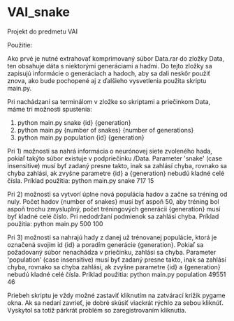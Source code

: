 # VAI_snake
Projekt do predmetu VAI

Použitie:

Ako prvé je nutné extrahovať komprimovaný súbor Data.rar do zložky Data, ten obsahuje dáta s niektorými generáciami a hadmi. Do tejto zložky sa zapisujú informácie o generáciach a hadoch, aby sa dali neskôr použiť znova, ako bude pochopené aj z ďalšieho vysvetlenia použita skriptu main.py.

Pri nachádzaní sa terminálom v zložke so skriptami a priečinkom Data, máme tri možnosti spustenia:

1) python main.py snake {id} {generation}
2) python main.py {number of snakes} {number of generations}
3) python main.py population {id} {generation}

Pri 1) možnosti sa nahrá informácia o neurónovej siete zvoleného hada, pokiaľ takýto súbor existuje v podpriečinku /Data. Parameter 'snake' (case insensitive) musí byť zadaný presne takto, inak sa zahlásí chyba, rovnako sa chyba zahlási, ak zvyšne parametre {id} a {generation} nebudú kladné celé čísla. Príklad použitia:
python main.py snake 717 15

Pri 2) možnosti sa vytvorí úplne nová populácia hadov a začne sa tréning od nuly. Počet hadov {number of snakes} musí byť aspoň 50, aby tréning bol aspoň trochu zmysluplný, počet tréningových generácii {generation} musí byť kladné celé číslo. Pri nedodržaní podmienok sa zahlási chyba. Príklad použitia:
python main.py 500 100

Pri 3) možnosti sa nahrajú hady z danej už trénovanej populácie, ktorá je označená svojím id {id} a poradím generácie {generation}. Pokiaľ sa požadovaný súbor nenachádza v priečinku, zahlási sa chyba. Parameter 'population' (case insensitive) musí byť zadaný presne takto, inak sa zahlásí chyba, rovnako sa chyba zahlási, ak zvyšne parametre {id} a {generation} nebudú kladné celé čísla. Príklad použitia:
python main.py population 49551 46

Priebeh skriptu je vždy možné zastaviť kliknutím na zatvárací krížik pygame okna. Ak sa nedarí zavrieť, je dobré skúsiť viackrát rýchlo za sebou kliknúť. Vyskytol sa totiž párkrát problém so zaregistrovaním kliknutia.
